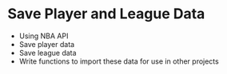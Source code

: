 # Save Player and League Data

- Using NBA API
- Save player data
- Save league data
- Write functions to import these data for use in other projects



